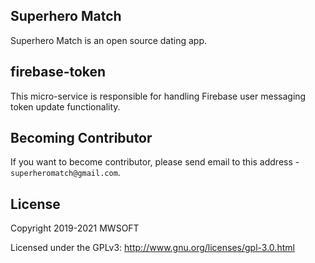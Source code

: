 ## Superhero Match
Superhero Match is an open source dating app.

## firebase-token
This micro-service is responsible for handling Firebase user messaging token update functionality. 

## Becoming Contributor
If you want to become contributor, please send email to this address - `superheromatch@gmail.com`.

## License
Copyright 2019-2021 MWSOFT

Licensed under the GPLv3: http://www.gnu.org/licenses/gpl-3.0.html